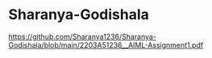 # Sharanya-Godishala
https://github.com/Sharanya1236/Sharanya-Godishala/blob/main/2203A51236__AIML-Assignment1.pdf
